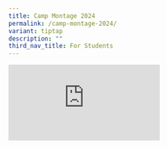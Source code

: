 ```yaml
---
title: Camp Montage 2024
permalink: /camp-montage-2024/
variant: tiptap
description: ""
third_nav_title: For Students
---
```

<div class="iframe-wrapper">
<iframe allowfullscreen="true" frameborder="0" src="https://www.youtube.com/embed/RxwHv3BWh5U?si=3HkqmaGWBSy_m1pD"></iframe>
</div>
<p></p>